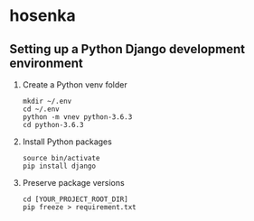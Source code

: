 # hosenka

## Setting up a Python Django development environment

1. Create a Python venv folder

    ```
    mkdir ~/.env
    cd ~/.env
    python -m vnev python-3.6.3
    cd python-3.6.3
    ```

1. Install Python packages

    ```
    source bin/activate
    pip install django
    ```

1. Preserve package versions

    ```
    cd [YOUR_PROJECT_ROOT_DIR]
    pip freeze > requirement.txt
    ```
